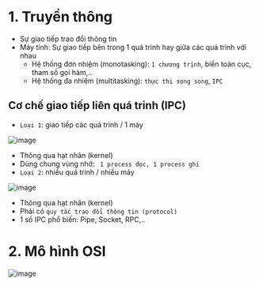 # 1. Truyền thông
- Sự giao tiếp trao đổi thông tin
- Máy tính: Sự giao tiếp bên trong 1 quá trình hay giữa các quá trình với nhau
  - Hệ thống đơn nhiệm (monotasking): `1 chương trình`, biến toàn cục, tham số gọi hàm,..
  - Hệ thống đa nhiệm (multitasking): `thực thi song song`, `IPC`
## Cơ chế giao tiếp liên quá trinh (IPC)
- `Loại 1`: giao tiếp các quá trình / 1 máy

![image](https://user-images.githubusercontent.com/88178841/183802108-744eef8d-0cf0-47a1-8565-ee76e06f7dc5.png)
  - Thông qua hạt nhân (kernel)
  - Dùng chung vùng nhớ: ` 1 process đọc, 1 process ghi`
- `Loại 2`: nhiều quá trình / nhiều máy

![image](https://user-images.githubusercontent.com/88178841/183803263-505e7e09-2238-4b3d-9c16-8b0a4cfa7b2c.png)
- Thông qua hạt nhân (kernel)
- Phải có `quy tắc trao đổi thông tin (protocol)`
- 1 số IPC phổ biến: Pipe, Socket, RPC,..

# 2. Mô hình OSI

![image](https://user-images.githubusercontent.com/88178841/183804072-6c969ebe-1f26-48ce-b359-42e214346a11.png)


